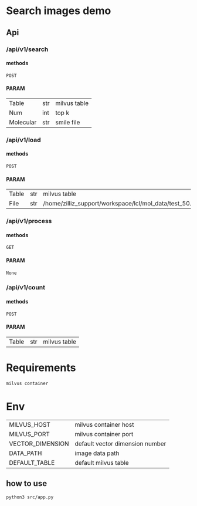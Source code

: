 # Search images demo

## Api
### /api/v1/search 
#### methods
    POST
#### PARAM
||||
|-|-|-|
|Table|str|milvus table|
|Num|int|top k|
|Molecular|str|smile file|

### /api/v1/load
#### methods
	POST
#### PARAM
||||
|-|-|-|
|Table|str|milvus table|
|File|str|/home/zilliz_support/workspace/lcl/mol_data/test_50.smi|


### /api/v1/process
#### methods
    GET
#### PARAM
    None

### /api/v1/count
#### methods
	POST
#### PARAM
||||
|-|-|-|
|Table|str|milvus table|


# Requirements
    milvus container

# Env
|||
|-|-|
|MILVUS_HOST |milvus container host|
|MILVUS_PORT |milvus container port|
|VECTOR_DIMENSION |default vector dimension number|
|DATA_PATH |image data path|
|DEFAULT_TABLE |default milvus table|


## how to use

    python3 src/app.py
